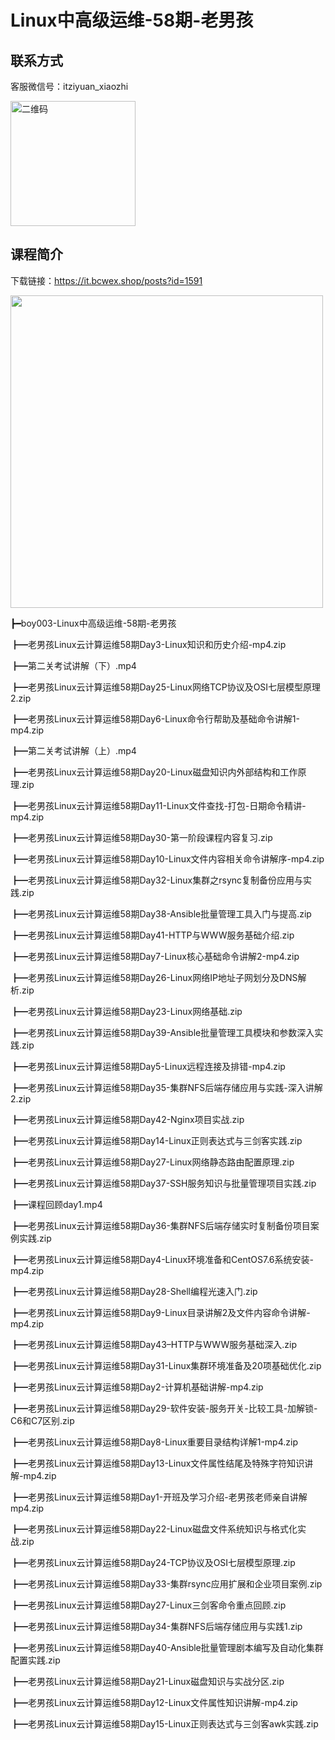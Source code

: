 # Linux中高级运维-58期-老男孩

## 联系方式

客服微信号：itziyuan_xiaozhi

<img src="https://ziyuanyun.oss-cn-guangzhou.aliyuncs.com/common/20240614073449/666b82192834a.jpg" width="200" height="200" alt="二维码">

## 课程简介

下载链接：https://it.bcwex.shop/posts?id=1591

<img src="https://ziyuanyun.oss-cn-guangzhou.aliyuncs.com/yun/20240515183241/66448f497d763.jpg" width="500" alt="">

  ┣━boy003-Linux中高级运维-58期-老男孩

 ┣━老男孩Linux云计算运维58期Day3-Linux知识和历史介绍-mp4.zip

 ┣━第二关考试讲解（下）.mp4

 ┣━老男孩Linux云计算运维58期Day25-Linux网络TCP协议及OSI七层模型原理2.zip

 ┣━老男孩Linux云计算运维58期Day6-Linux命令行帮助及基础命令讲解1-mp4.zip

 ┣━第二关考试讲解（上）.mp4

 ┣━老男孩Linux云计算运维58期Day20-Linux磁盘知识内外部结构和工作原理.zip

 ┣━老男孩Linux云计算运维58期Day11-Linux文件查找-打包-日期命令精讲-mp4.zip

 ┣━老男孩Linux云计算运维58期Day30-第一阶段课程内容复习.zip

 ┣━老男孩Linux云计算运维58期Day10-Linux文件内容相关命令讲解序-mp4.zip

 ┣━老男孩Linux云计算运维58期Day32-Linux集群之rsync复制备份应用与实践.zip

 ┣━老男孩Linux云计算运维58期Day38-Ansible批量管理工具入门与提高.zip

 ┣━老男孩Linux云计算运维58期Day41-HTTP与WWW服务基础介绍.zip

 ┣━老男孩Linux云计算运维58期Day7-Linux核心基础命令讲解2-mp4.zip

 ┣━老男孩Linux云计算运维58期Day26-Linux网络IP地址子网划分及DNS解析.zip

 ┣━老男孩Linux云计算运维58期Day23-Linux网络基础.zip

 ┣━老男孩Linux云计算运维58期Day39-Ansible批量管理工具模块和参数深入实践.zip

 ┣━老男孩Linux云计算运维58期Day5-Linux远程连接及排错-mp4.zip

 ┣━老男孩Linux云计算运维58期Day35-集群NFS后端存储应用与实践-深入讲解2.zip

 ┣━老男孩Linux云计算运维58期Day42-Nginx项目实战.zip

 ┣━老男孩Linux云计算运维58期Day14-Linux正则表达式与三剑客实践.zip

 ┣━老男孩Linux云计算运维58期Day27-Linux网络静态路由配置原理.zip

 ┣━老男孩Linux云计算运维58期Day37-SSH服务知识与批量管理项目实践.zip

 ┣━课程回顾day1.mp4

 ┣━老男孩Linux云计算运维58期Day36-集群NFS后端存储实时复制备份项目案例实践.zip

 ┣━老男孩Linux云计算运维58期Day4-Linux环境准备和CentOS7.6系统安装-mp4.zip

 ┣━老男孩Linux云计算运维58期Day28-Shell编程光速入门.zip

 ┣━老男孩Linux云计算运维58期Day9-Linux目录讲解2及文件内容命令讲解-mp4.zip

 ┣━老男孩Linux云计算运维58期Day43&#8211;HTTP与WWW服务基础深入.zip

 ┣━老男孩Linux云计算运维58期Day31-Linux集群环境准备及20项基础优化.zip

 ┣━老男孩Linux云计算运维58期Day2-计算机基础讲解-mp4.zip

 ┣━老男孩Linux云计算运维58期Day29-软件安装-服务开关-比较工具-加解锁-C6和C7区别.zip

 ┣━老男孩Linux云计算运维58期Day8-Linux重要目录结构详解1-mp4.zip

 ┣━老男孩Linux云计算运维58期Day13-Linux文件属性结尾及特殊字符知识讲解-mp4.zip

 ┣━老男孩Linux云计算运维58期Day1-开班及学习介绍-老男孩老师亲自讲解mp4.zip

 ┣━老男孩Linux云计算运维58期Day22-Linux磁盘文件系统知识与格式化实战.zip

 ┣━老男孩Linux云计算运维58期Day24-TCP协议及OSI七层模型原理.zip

 ┣━老男孩Linux云计算运维58期Day33-集群rsync应用扩展和企业项目案例.zip

 ┣━老男孩Linux云计算运维58期Day27-Linux三剑客命令重点回顾.zip

 ┣━老男孩Linux云计算运维58期Day34-集群NFS后端存储应用与实践1.zip

 ┣━老男孩Linux云计算运维58期Day40-Ansible批量管理剧本编写及自动化集群配置实践.zip

 ┣━老男孩Linux云计算运维58期Day21-Linux磁盘知识与实战分区.zip

 ┣━老男孩Linux云计算运维58期Day12-Linux文件属性知识讲解-mp4.zip

 ┣━老男孩Linux云计算运维58期Day15-Linux正则表达式与三剑客awk实践.zip

  